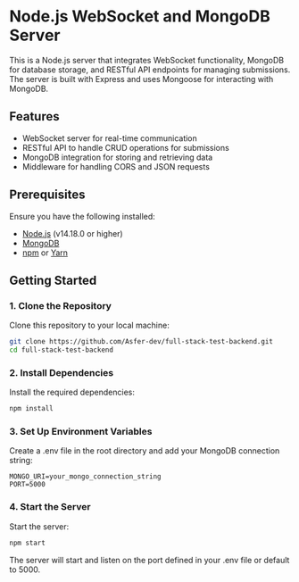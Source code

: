 # Node.js WebSocket and MongoDB Server

This is a Node.js server that integrates WebSocket functionality, MongoDB for database storage, and RESTful API endpoints for managing submissions. The server is built with Express and uses Mongoose for interacting with MongoDB.

## Features

- WebSocket server for real-time communication
- RESTful API to handle CRUD operations for submissions
- MongoDB integration for storing and retrieving data
- Middleware for handling CORS and JSON requests

## Prerequisites

Ensure you have the following installed:

- [Node.js](https://nodejs.org/) (v14.18.0 or higher)
- [MongoDB](https://www.mongodb.com/)
- [npm](https://www.npmjs.com/) or [Yarn](https://yarnpkg.com/)

## Getting Started

### 1. Clone the Repository

Clone this repository to your local machine:

```bash
git clone https://github.com/Asfer-dev/full-stack-test-backend.git
cd full-stack-test-backend
```

### 2. Install Dependencies

Install the required dependencies:

```bash
npm install
```

### 3. Set Up Environment Variables

Create a .env file in the root directory and add your MongoDB connection string:

```env
MONGO_URI=your_mongo_connection_string
PORT=5000
```

### 4. Start the Server

Start the server:

```bash
npm start
```

The server will start and listen on the port defined in your .env file or default to 5000.
